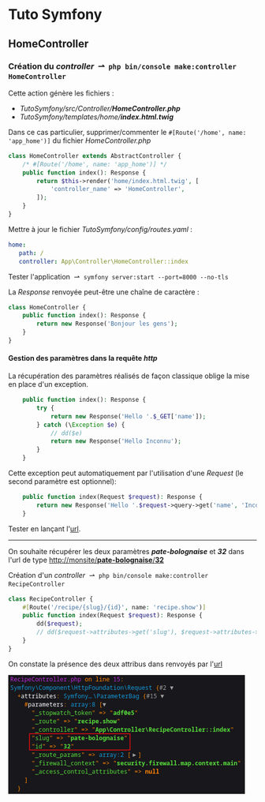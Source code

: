 # Tuto Symfony

## HomeController

### Création du *controller* &nbsp;&#8640;&nbsp; `php bin/console make:controller HomeController`

Cette action génère les fichiers :
- *TutoSymfony/src/Controller/**HomeController.php***
- *TutoSymfony/templates/home/**index.html.twig***



Dans ce cas particulier, supprimer/commenter le `#[Route('/home', name: 'app_home')]` du fichier *HomeController.php* 

```php
class HomeController extends AbstractController {
    /* #[Route('/home', name: 'app_home')] */
    public function index(): Response {
        return $this->render('home/index.html.twig', [
            'controller_name' => 'HomeController',
        ]);
    }
}
```

Mettre à jour le fichier *TutoSymfony/config/routes.yaml* :

```yaml
home:
   path: /
   controller: App\Controller\HomeController::index
```

Tester l'application &nbsp;&#8640;&nbsp; `symfony server:start --port=8000 --no-tls`

La *Response* renvoyée peut-être une chaîne de caractère :

```php
class HomeController {
    public function index(): Response {
        return new Response('Bonjour les gens');
    }
}
```

#### Gestion des paramètres dans la requête *http*

La récupération des paramètres réalisés de façon classique oblige la mise en place d'un exception. 

```php
    public function index(): Response {
        try {
            return new Response('Hello '.$_GET['name']);
        } catch (\Exception $e) {
            // dd($e)
            return new Response('Hello Inconnu');
        }
    }
```

Cette exception peut automatiquement par l'utilisation d'une *Request* (le second paramètre est optionnel):

```php
    public function index(Request $request): Response {
        return new Response('Hello '.$request->query->get('name', 'Inconnu'));
    }
```

Tester en lançant l'[url](http://localhost:8000/?name=World).

<hr>

On souhaite récupérer les deux paramètres ***pate-bolognaise*** et ***32*** dans l'url de type [http://monsite/**pate-bolognaise**/**32**](http://localhost:8000/recipe/pate-bolognaise/32)


Création d'un *controller* &nbsp;&#8640;&nbsp; `php bin/console make:controller RecipeController`

```php
class RecipeController {
    #[Route('/recipe/{slug}/{id}', name: 'recipe.show')]
    public function index(Request $request): Response {
        dd($request);
        // dd($request->attributes->get('slug'), $request->attributes->get('id'));
    }
}
```

On constate la présence des deux attribus dans renvoyés par l'[url](http://localhost:8000/recipe/pate-bolognaise/32)

![01](pic/01.png)